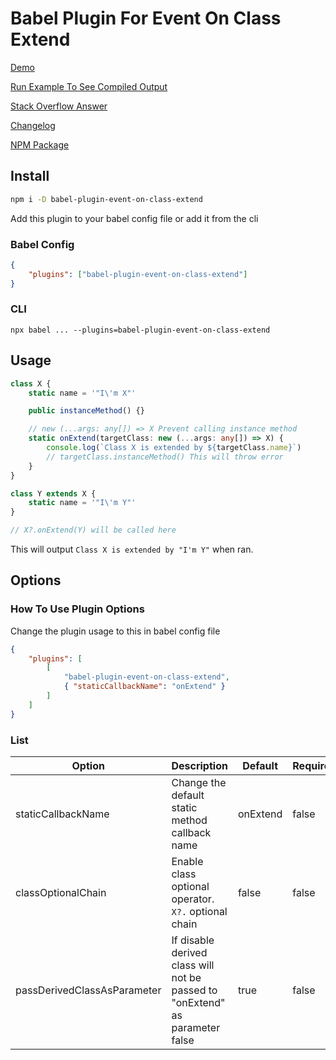 # Babel Plugin For Event On Class Extend

[Demo](https://github.com/kennarddh/test-babel-plugin-event-on-class-extend)

[Run Example To See Compiled Output](./example/index.ts)

[Stack Overflow Answer](https://stackoverflow.com/a/77031020/14813577)

[Changelog](./CHANGELOG.md)

[NPM Package](https://www.npmjs.com/package/babel-plugin-event-on-class-extend)

## Install

```bash
npm i -D babel-plugin-event-on-class-extend
```

Add this plugin to your babel config file or add it from the cli

### Babel Config

```json
{
	"plugins": ["babel-plugin-event-on-class-extend"]
}
```

### CLI

```
npx babel ... --plugins=babel-plugin-event-on-class-extend
```

## Usage

```ts
class X {
	static name = '"I\'m X"'

	public instanceMethod() {}

	// new (...args: any[]) => X Prevent calling instance method
	static onExtend(targetClass: new (...args: any[]) => X) {
		console.log(`Class X is extended by ${targetClass.name}`)
		// targetClass.instanceMethod() This will throw error
	}
}

class Y extends X {
	static name = '"I\'m Y"'
}

// X?.onExtend(Y) will be called here
```

This will output `Class X is extended by "I'm Y"` when ran.

## Options

### How To Use Plugin Options

Change the plugin usage to this in babel config file

```json
{
	"plugins": [
		[
			"babel-plugin-event-on-class-extend",
			{ "staticCallbackName": "onExtend" }
		]
	]
}
```

### List

| Option                      | Description                                                                  | Default  | Required |
| --------------------------- | ---------------------------------------------------------------------------- | -------- | -------- |
| staticCallbackName          | Change the default static method callback name                               | onExtend | false    |
| classOptionalChain          | Enable class optional operator. `X?.` optional chain                         | false    | false    |
| passDerivedClassAsParameter | If disable derived class will not be passed to "onExtend" as parameter false | true     | false    |
